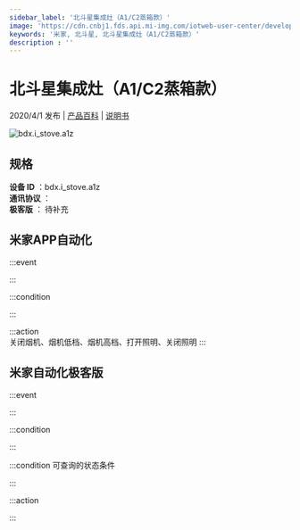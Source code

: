 ```yaml
---
sidebar_label: '北斗星集成灶（A1/C2蒸箱款）'
image: 'https://cdn.cnbj1.fds.api.mi-img.com/iotweb-user-center/developer_1678870891413PvP5zTTH.png?GalaxyAccessKeyId=AKVGLQWBOVIRQ3XLEW&Expires=9223372036854775807&Signature=mD3HVYVlSH2vFlsluFdKHeO7AwA='
keywords: '米家, 北斗星, 北斗星集成灶（A1/C2蒸箱款）'
description : ''
---
```

# 北斗星集成灶（A1/C2蒸箱款）

2020/4/1 发布 | [产品百科](https://home.mi.com/webapp/content/baike/product/index.html?model=bdx.i_stove.a1z/) | [说明书](https://home.mi.com/views/introduction.html?model=bdx.i_stove.a1z&region=cn)

![bdx.i_stove.a1z](https://cdn.cnbj1.fds.api.mi-img.com/iotweb-user-center/developer_1678870891413PvP5zTTH.png?GalaxyAccessKeyId=AKVGLQWBOVIRQ3XLEW&Expires=9223372036854775807&Signature=mD3HVYVlSH2vFlsluFdKHeO7AwA=)

## 规格  
> 
**设备 ID** ：bdx.i_stove.a1z  
**通讯协议** ：  
**极客版**  ： 待补充 


## 米家APP自动化  

:::event  

:::

:::condition  

:::

:::action   
关闭烟机、烟机低档、烟机高档、打开照明、关闭照明
:::

## 米家自动化极客版  

:::event  

:::

:::condition  

:::

:::condition 可查询的状态条件  

:::

:::action  

:::

        
